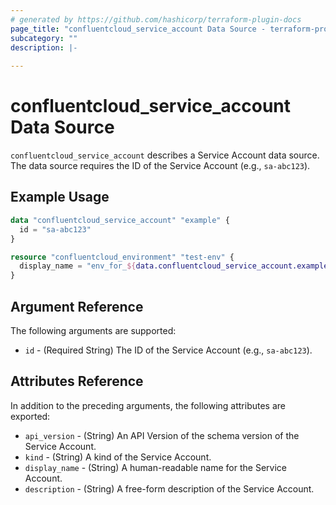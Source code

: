 ```yaml
---
# generated by https://github.com/hashicorp/terraform-plugin-docs
page_title: "confluentcloud_service_account Data Source - terraform-provider-confluentcloud"
subcategory: ""
description: |-
  
---
```


# confluentcloud_service_account Data Source

`confluentcloud_service_account` describes a Service Account data source. The data source requires the ID of the Service Account (e.g., `sa-abc123`).

## Example Usage

```terraform
data "confluentcloud_service_account" "example" {
  id = "sa-abc123"
}

resource "confluentcloud_environment" "test-env" {
  display_name = "env_for_${data.confluentcloud_service_account.example.display_name}"
}
```

<!-- schema generated by tfplugindocs -->
## Argument Reference

The following arguments are supported:

- `id` - (Required String) The ID of the Service Account (e.g., `sa-abc123`).

## Attributes Reference

In addition to the preceding arguments, the following attributes are exported:

- `api_version` - (String) An API Version of the schema version of the Service Account.
- `kind` - (String) A kind of the Service Account.
- `display_name` - (String) A human-readable name for the Service Account.
- `description` - (String) A free-form description of the Service Account.
